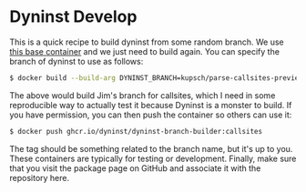 # Dyninst Develop

This is a quick recipe to build dyninst from some random branch.
We use [this base container](https://github.com/dyninst/dyninst/pkgs/container/dyninst-ubuntu-20.04)
and we just need to build again. You can specify the branch of dyninst to use as follows:

```bash
$ docker build --build-arg DYNINST_BRANCH=kupsch/parse-callsites-preview -t ghcr.io/dyninst/dyninst-branch-builder:callsites .
```

The above would build Jim's branch for callsites, which I need in some reproducible way
to actually test it because Dyninst is a monster to build. If you have permission, you can
then push the container so others can use it:

```bash
$ docker push ghcr.io/dyninst/dyninst-branch-builder:callsites
```
The tag should be something related to the branch name, but  it's up to you.
These containers are typically for testing or development. Finally, make sure that you
visit the package page on GitHub and associate it with the repository here.
